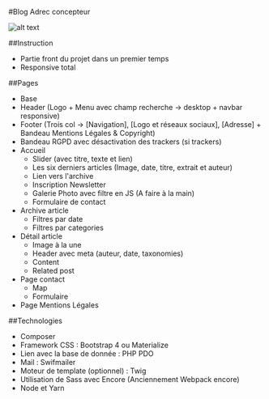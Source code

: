 #Blog Adrec concepteur

![alt text](https://www.adrec-formation.fr/wp-content/uploads/2018/02/LOGO_ADREC_COUL_CMJN.png)

##Instruction

* Partie front du projet dans un premier temps
* Responsive total

##Pages 
* Base
 * Header (Logo + Menu avec champ recherche -> desktop + navbar responsive)
 * Footer (Trois col -> [Navigation], [Logo et réseaux sociaux], [Adresse] + Bandeau Mentions Légales & Copyright)
 * Bandeau RGPD avec désactivation des trackers (si trackers)
* Accueil
  * Slider (avec titre, texte et lien)
  * Les six derniers articles (Image, date, titre, extrait et auteur)
  * Lien vers l'archive
  * Inscription Newsletter
  * Galerie Photo avec filtre en JS (A faire à la main)
  * Formulaire de contact
* Archive article 
  * Filtres par date
  * Filtres par categories
* Détail article
  * Image à la une
  * Header avec meta (auteur, date, taxonomies)
  * Content
  * Related post
* Page contact
  * Map
  * Formulaire
* Page Mentions Légales


##Technologies

* Composer
* Framework CSS : Bootstrap 4 ou Materialize
* Lien avec la base de donnée : PHP PDO
* Mail : Swifmailer
* Moteur de template (optionnel) : Twig
* Utilisation de Sass avec Encore (Anciennement Webpack encore)
* Node et Yarn 


  